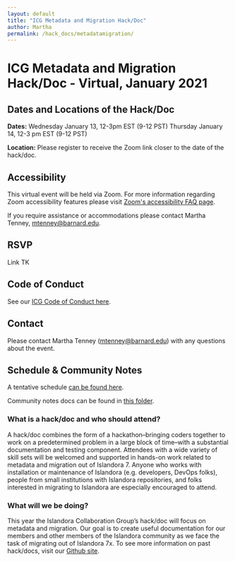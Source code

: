 ```yaml
---
layout: default
title: "ICG Metadata and Migration Hack/Doc" 
author: Martha
permalink: /hack_docs/metadatamigration/
---
```



# ICG Metadata and Migration Hack/Doc - Virtual, January 2021 

## Dates and Locations of the Hack/Doc
**Dates:** 
Wednesday January 13, 12-3pm EST (9-12 PST)
Thursday January 14, 12-3 pm EST (9-12 PST)

**Location:** 
Please register to receive the Zoom link closer to the date of the hack/doc.

## Accessibility
This virtual event will be held via Zoom. For more information regarding Zoom accessibility features please visit [Zoom's accessibility FAQ page](https://zoom.us/accessibility/faq).

If you require assistance or accommodations please contact Martha Tenney, mtenney@barnard.edu. 

## RSVP
Link TK

## Code of Conduct
See our [ICG Code of Conduct here](https://github.com/Islandora-Collaboration-Group/icg_information/blob/master/code-of-conduct.md).

## Contact
Please contact Martha Tenney (mtenney@barnard.edu) with any questions about the event.

## Schedule & Community Notes
A tentative schedule [can be found here](https://docs.google.com/document/d/1heqxrDg2VpMuly5I1vW2WozupD5NkqpkAc4qSnb4Hzc/edit).

Community notes docs can be found in [this folder](https://drive.google.com/drive/folders/1c92PEqwHRATRpuPvN4tl95c5MIDQ402i). 

### What is a hack/doc and who should attend?
A hack/doc combines the form of a hackathon–bringing coders together to work on a predetermined problem in a large block of time–with a substantial documentation and testing component. Attendees with a wide variety of skill sets will be welcomed and supported in hands-on work related to metadata and migration out of Islandora 7. Anyone who works with installation or maintenance of Islandora (e.g. developers, DevOps folks), people from small institutions with Islandora repositories, and folks interested in migrating to Islandora are especially encouraged to attend.
 
### What will we be doing?
This year the Islandora Collaboration Group’s hack/doc will focus on metadata and migration. Our goal is to create useful documentation for our members and other members of the Islandora community as we face the task of migrating out of Islandora 7x. To see more information on past hack/docs, visit our [Github site](https://islandora-collaboration-group.github.io/icg_information/hack_docs/).

 
